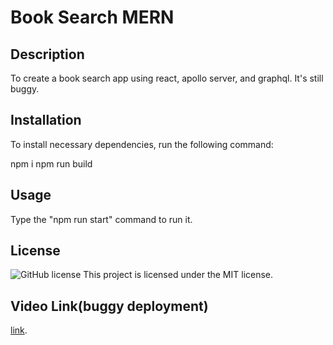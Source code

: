 # Book Search MERN
  
## Description
  
To create a book search app using react, apollo server, and graphql.
It's still buggy.
  
## Installation
  
To install necessary dependencies, run the following command:
  
npm i
npm run build

## Usage
  
Type the "npm run start" command to run it.
  
## License

![GitHub license](https://img.shields.io/badge/license-MIT-green.svg)
This project is licensed under the MIT license.

## Video Link(buggy deployment)

[link](https://mysterious-anchorage-78649.herokuapp.com/).
  
